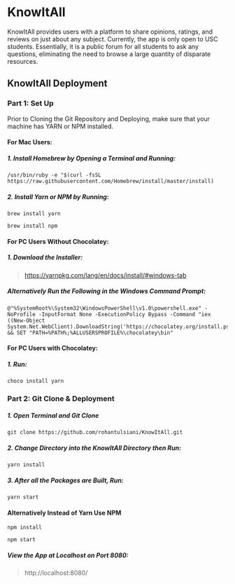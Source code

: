 # KnowItAll

KnowItAll provides users with a platform to share opinions, ratings, and reviews on just about any subject. Currently, the app is only open to USC students. Essentially, it is a public forum for all students to ask any questions, eliminating the need to browse a large quantity of disparate resources. 

## KnowItAll Deployment

### Part 1: Set Up
Prior to Cloning the Git Repository and Deploying, make sure that your machine has YARN or NPM installed.

#### For Mac Users:
##### 1. Install Homebrew by Opening a Terminal and Running:
```
/usr/bin/ruby -e "$(curl -fsSL https://raw.githubusercontent.com/Homebrew/install/master/install)
```

##### 2. Install Yarn or NPM by Running:
```
brew install yarn
```

```
brew install npm
```

#### For PC Users Without Chocolatey:
##### 1. Download the Installer: 
> https://yarnpkg.com/lang/en/docs/install/#windows-tab

##### Alternatively Run the Following in the Windows Command Prompt:
```
@"%SystemRoot%\System32\WindowsPowerShell\v1.0\powershell.exe" -NoProfile -InputFormat None -ExecutionPolicy Bypass -Command "iex ((New-Object System.Net.WebClient).DownloadString('https://chocolatey.org/install.ps1'))" && SET "PATH=%PATH%;%ALLUSERSPROFILE%\chocolatey\bin"
```

#### For PC Users with Chocolatey: 
##### 1. Run:
```
choco install yarn
```

### Part 2: Git Clone & Deployment
##### 1. Open Terminal and Git Clone
```
git clone https://github.com/rohantulsiani/KnowItAll.git
```

##### 2. Change Directory into the KnowItAll Directory then Run:
```
yarn install
```


##### 3. After all the Packages are Built, Run:
```
yarn start
```


#### Alternatively Instead of Yarn Use NPM
```
npm install
```

```
npm start
```

##### View the App at Localhost on Port 8080:
> http://localhost:8080/ 

